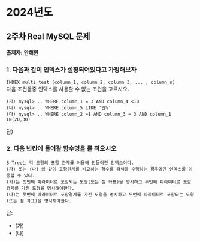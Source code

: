 # 2024년도
## 2주차 Real MySQL 문제
#### 출제자: 안해원

### 1. 다음과 같이 인덱스가 설정되어있다고 가정해보자
`INDEX multi_test (column_1, column_2, column_3, ... , column_n)`<br>
다음 조건들중 인덱스를 사용할 수 없는 조건을 고르시오.<br>
```
(가) mysql> .. WHERE column_1 = 3 AND column_4 <10
(나) mysql> .. WHERE column_5 LIKE '안%'
(다) mysql> .. WHERE column_2 =1 AND column_3 = 3 AND column_1 IN(20,30)
```

답) 

### 2. 다음 빈칸에 들어갈 함수명을 를 적으시오
```
B-Tree는 각 도형의 포함 관계를 이용해 만들어진 인덱스이다. 
(가) 또는 (나) 와 같이 포함관계를 비교하는 함수를 검색을 수행하는 경우에만 인덱스를 이용할 수 있다.
(가)는 첫번째 파라미터로 포함되는 도형(또는 점 좌표)을 명시하고 두번째 파라미터로 포함 경계를 가진 도형을 명시해야한다.
(나)는 첫번째 파라미터로 포함경계를 가진 도형을 명시하고 두번째 파라미터로 포함되는 도형(또는 점 좌표)을 명시해야한다.

```
답: 
- (가)
- (나) 

